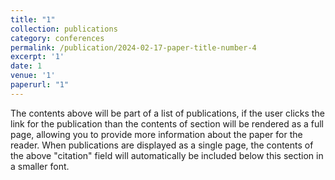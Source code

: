 ```yaml
---
title: "1"
collection: publications
category: conferences
permalink: /publication/2024-02-17-paper-title-number-4
excerpt: '1'
date: 1
venue: '1'
paperurl: "1"
---
```


The contents above will be part of a list of publications, if the user clicks the link for the publication than the contents of section will be rendered as a full page, allowing you to provide more information about the paper for the reader. When publications are displayed as a single page, the contents of the above "citation" field will automatically be included below this section in a smaller font.
